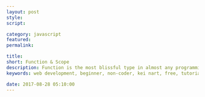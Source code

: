 ```yaml
---
layout: post
style:
script:

category: javascript
featured:
permalink:

title:
short: Function & Scope
description: Function is the most blissful type in almost any programming language. <br>In this tutorial, we're gonna talk about Function. <br>Yes, I've just said "blissful". :D
keywords: web development, beginner, non-coder, kei nart, free, tutorial, coding, programming, code nart, javascript, function, scope, type

date: 2017-08-28 05:10:00
---
```

